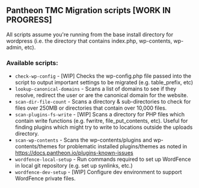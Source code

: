 ## Pantheon TMC Migration scripts [WORK IN PROGRESS]

All scripts assume you're running from the base install directory for wordpress (i.e. the directory that contains index.php, wp-contents, wp-admin, etc).

### Available scripts:

  * `check-wp-config` - [WIP] Checks the wp-config.php file passed into the script to output important settings to be migrated (e.g. table_prefix, etc)
  * `lookup-canonical-domains` - Scans a list of domains to see if they resolve, redirect the user or are the canonical domain for the website.
  * `scan-dir-file-count` - Scans a directory & sub-directories to check for files over 250MB or directories that contain over 10,000 files.
  * `scan-plugins-fs-write` - [WIP] Scans a directory for PHP files which contain write functions (e.g. fwritre, file_put_contents, etc). Useful for finding plugins which might try to write to locations outside the uploads directory.
  * `scan-wp-contents` - Scans the wp-contents/plugins and wp-contents/themes for problematic installed plugins/themes as noted in https://docs.pantheon.io/plugins-known-issues
  * `wordfence-local-setup` - Run commands required to set up WordFence in local git repository (e.g. set up synlinks, etc.)
  * `wordfence-dev-setup` - [WIP] Configure dev environment to support WordFence private files.
